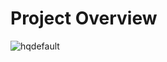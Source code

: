 # Project Overview

![hqdefault](https://github.com/user-attachments/assets/62b755d5-c0e5-4707-8354-ecc65670274f)
